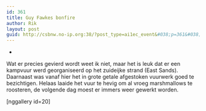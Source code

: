```yaml
---
id: 361
title: Guy Fawkes bonfire
author: Rik
layout: post
guid: http://csbnw.no-ip.org:38/?post_type=ai1ec_event&#038;p=361&#038;instance_id=
---
```

-
Wat er precies gevierd wordt weet ik niet, maar het is leuk dat er een kampvuur werd georganiseerd op het zuideijke strand (East Sands). Daarnaast was vanaf hier het in grote getale afgestoken vuurwerk goed te bezichtigen. Helaas laaide het vuur te hevig om al vroeg marshmallows te roosteren, de volgende dag moest er immers weer gewerkt worden.

[nggallery id=20]